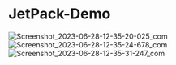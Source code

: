 # JetPack-Demo
![Screenshot_2023-06-28-12-35-20-025_com](https://github.com/SumitIdea/JetPack-Demo/assets/73341435/f37829a5-2e7c-4f33-928d-b864010d0d6f)
![Screenshot_2023-06-28-12-35-24-678_com](https://github.com/SumitIdea/JetPack-Demo/assets/73341435/8253c1d5-5b7a-48af-ab1c-620057b93e47)
![Screenshot_2023-06-28-12-35-31-247_com](https://github.com/SumitIdea/JetPack-Demo/assets/73341435/64792fea-4ee6-458b-9ee1-fe394fa2b972)
